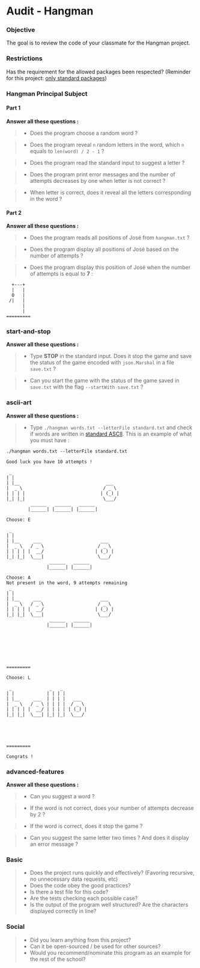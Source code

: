 # Audit - Hangman

### Objective 

The goal is to review the code of your classmate for the Hangman project.

### Restrictions

Has the requirement for the allowed packages been respected? (Reminder for this project: [only standard packages](https://pkg.go.dev/std))

### Hangman Principal Subject

#### Part 1

**Answer all these questions :**

> - Does the program choose a random word ?

> - Does the program reveal ```n``` random letters in the word, which ```n``` equals to ```len(word) / 2 - 1``` ?

> - Does the program read the standard input to suggest a letter ?

> - Does the program print error messages and the number of attempts decreases by one when letter is not correct ?

> - When letter is correct, does it reveal all the letters corresponding in the word ?

#### Part 2

**Answer all these questions :**

> - Does the program reads all positions of José from ```hangman.txt``` ?

> - Does the program display all positions of José based on the number of attempts ?

> - Does the program display this position of José when the number of attempts is equal to **7** :

```
  +---+  
  |   |  
  O   |  
 /|   |  
      |  
      |  
=========
```

### start-and-stop

**Answer all these questions :**

> - Type **STOP** in the standard input. Does it stop the game and save the status of the game encoded with ```json.Marshal``` in a file ```save.txt``` ?

> - Can you start the game with the status of the game saved in ```save.txt``` with the flag ```--startWith save.txt``` ?

### ascii-art

**Answer all these questions :**

> - Type ```./hangman words.txt --letterFile standard.txt``` and check if words are written in [standard ASCII](https://lyon-ynov-campus.github.io/YTrack/subjects/hangman/dictionnary/standard.txt).
This is an example of what you must have :

```
./hangman words.txt --letterFile standard.txt

Good luck you have 10 attempts !

 _
| |
| |__                                ___
|  _ \                              / _ \
| | | |                            | (_) |
|_| |_|                             \___/
         ______   ______   ______
        |______| |______| |______|
    
Choose: E

 _
| |
| |__     ___                      ___
|  _ \   / _ \                    / _ \
| | | | |  __/                   | (_) |
|_| |_|  \___|                    \___/
                ______   ______
               |______| |______|

Choose: A
Not present in the word, 9 attempts remaining
 _
| |
| |__     ___                      ___
|  _ \   / _ \                    / _ \
| | | | |  __/                   | (_) |
|_| |_|  \___|                    \___/
                ______   ______
               |______| |______|
   






=========

Choose: L

 _              _   _
| |            | | | |
| |__     ___  | | | |   ___
|  _ \   / _ \ | | | |  / _ \
| | | | |  __/ | | | | | (_) |
|_| |_|  \___| |_| |_|  \___/





=========

Congrats !
```

### advanced-features

**Answer all these questions :**

> - Can you suggest a word ?

> - If the word is not correct, does your number of attempts decrease by 2 ?

> - If the word is correct, does it stop the game ?

> - Can you suggest the same letter two times ? And does it display an error message ?

### Basic

> - Does the project runs quickly and effectively? (Favoring recursive, no unnecessary data requests, etc)
> - Does the code obey the good practices?
> - Is there a test file for this code?
> - Are the tests checking each possible case?
> - Is the output of the program well structured? Are the characters displayed correctly in line?

### Social

> - Did you learn anything from this project?
> - Can it be open-sourced / be used for other sources?
> - Would you recommend/nominate this program as an example for the rest of the school?
<br>